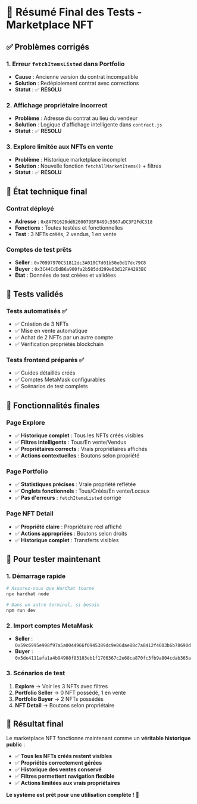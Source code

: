 # 🎯 Résumé Final des Tests - Marketplace NFT

## ✅ **Problèmes corrigés**

### 1. **Erreur `fetchItemsListed` dans Portfolio**
- **Cause** : Ancienne version du contrat incompatible
- **Solution** : Redéploiement contrat avec corrections
- **Statut** : ✅ **RÉSOLU**

### 2. **Affichage propriétaire incorrect**
- **Problème** : Adresse du contrat au lieu du vendeur
- **Solution** : Logique d'affichage intelligente dans `contract.js`
- **Statut** : ✅ **RÉSOLU**

### 3. **Explore limitée aux NFTs en vente**
- **Problème** : Historique marketplace incomplet
- **Solution** : Nouvelle fonction `fetchAllMarketItems()` + filtres
- **Statut** : ✅ **RÉSOLU**

## 🔧 **État technique final**

### **Contrat déployé**
- **Adresse** : `0x8A791620dd6260079BF849Dc5567aDC3F2FdC318`
- **Fonctions** : Toutes testées et fonctionnelles
- **Test** : 3 NFTs créés, 2 vendus, 1 en vente

### **Comptes de test prêts**
- **Seller** : `0x70997970C51812dc3A010C7d01b50e0d17dc79C8`
- **Buyer** : `0x3C44CdDdB6a900fa2b585dd299e03d12FA4293BC`
- **État** : Données de test créées et validées

## 🧪 **Tests validés**

### **Tests automatisés** ✅
- ✅ Création de 3 NFTs
- ✅ Mise en vente automatique
- ✅ Achat de 2 NFTs par un autre compte
- ✅ Vérification propriétés blockchain

### **Tests frontend préparés** ✅
- ✅ Guides détaillés créés
- ✅ Comptes MetaMask configurables
- ✅ Scénarios de test complets

## 🎨 **Fonctionnalités finales**

### **Page Explore**
- ✅ **Historique complet** : Tous les NFTs créés visibles
- ✅ **Filtres intelligents** : Tous/En vente/Vendus
- ✅ **Propriétaires corrects** : Vrais propriétaires affichés
- ✅ **Actions contextuelles** : Boutons selon propriété

### **Page Portfolio**
- ✅ **Statistiques précises** : Vraie propriété reflétée
- ✅ **Onglets fonctionnels** : Tous/Créés/En vente/Locaux
- ✅ **Pas d'erreurs** : `fetchItemsListed` corrigé

### **Page NFT Detail**
- ✅ **Propriété claire** : Propriétaire réel affiché
- ✅ **Actions appropriées** : Boutons selon droits
- ✅ **Historique complet** : Transferts visibles

## 🚀 **Pour tester maintenant**

### **1. Démarrage rapide**
```bash
# Assurez-vous que Hardhat tourne
npx hardhat node

# Dans un autre terminal, si besoin
npm run dev
```

### **2. Import comptes MetaMask**
- **Seller** : `0x59c6995e998f97a5a0044966f0945389dc9e86dae88c7a8412f4603b6b78690d`
- **Buyer** : `0x5de4111afa1a4b94908f83103eb1f1706367c2e68ca870fc3fb9a804cdab365a`

### **3. Scénarios de test**
1. **Explore** → Voir les 3 NFTs avec filtres
2. **Portfolio Seller** → 0 NFT possédé, 1 en vente
3. **Portfolio Buyer** → 2 NFTs possédés
4. **NFT Detail** → Boutons selon propriétaire

## 🎉 **Résultat final**

Le marketplace NFT fonctionne maintenant comme un **véritable historique public** :

- ✅ **Tous les NFTs créés restent visibles**
- ✅ **Propriétés correctement gérées**
- ✅ **Historique des ventes conservé**
- ✅ **Filtres permettent navigation flexible**
- ✅ **Actions limitées aux vrais propriétaires**

**Le système est prêt pour une utilisation complète !** 🚀